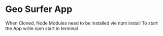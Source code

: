 # Geo Surfer App
When Cloned, Node Modules need to be installed vie npm install
To start the App write npm start in terminal
